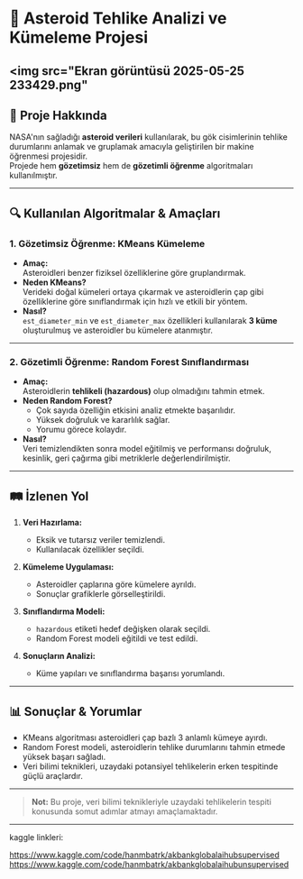 # 🚀 Asteroid Tehlike Analizi ve Kümeleme Projesi

<img src="Ekran görüntüsü 2025-05-25 233429.png" 
---

## 📝 Proje Hakkında
NASA'nın sağladığı **asteroid verileri** kullanılarak, bu gök cisimlerinin tehlike durumlarını anlamak ve gruplamak amacıyla geliştirilen bir makine öğrenmesi projesidir.  
Projede hem **gözetimsiz** hem de **gözetimli öğrenme** algoritmaları kullanılmıştır.

---

## 🔍 Kullanılan Algoritmalar & Amaçları

### 1. Gözetimsiz Öğrenme: **KMeans Kümeleme**

- **Amaç:**  
Asteroidleri benzer fiziksel özelliklerine göre gruplandırmak.  
- **Neden KMeans?**  
Verideki doğal kümeleri ortaya çıkarmak ve asteroidlerin çap gibi özelliklerine göre sınıflandırmak için hızlı ve etkili bir yöntem.  
- **Nasıl?**  
`est_diameter_min` ve `est_diameter_max` özellikleri kullanılarak **3 küme** oluşturulmuş ve asteroidler bu kümelere atanmıştır.

---

### 2. Gözetimli Öğrenme: **Random Forest Sınıflandırması**

- **Amaç:**  
Asteroidlerin **tehlikeli (hazardous)** olup olmadığını tahmin etmek.  
- **Neden Random Forest?**  
  - Çok sayıda özelliğin etkisini analiz etmekte başarılıdır.  
  - Yüksek doğruluk ve kararlılık sağlar.  
  - Yorumu görece kolaydır.  
- **Nasıl?**  
Veri temizlendikten sonra model eğitilmiş ve performansı doğruluk, kesinlik, geri çağırma gibi metriklerle değerlendirilmiştir.

---

## 🛤️ İzlenen Yol

1. **Veri Hazırlama:**  
   - Eksik ve tutarsız veriler temizlendi.  
   - Kullanılacak özellikler seçildi.  

2. **Kümeleme Uygulaması:**  
   - Asteroidler çaplarına göre kümelere ayrıldı.  
   - Sonuçlar grafiklerle görselleştirildi.  

3. **Sınıflandırma Modeli:**  
   - `hazardous` etiketi hedef değişken olarak seçildi.  
   - Random Forest modeli eğitildi ve test edildi.  

4. **Sonuçların Analizi:**  
   - Küme yapıları ve sınıflandırma başarısı yorumlandı.

---

## 📊 Sonuçlar & Yorumlar

- KMeans algoritması asteroidleri çap bazlı 3 anlamlı kümeye ayırdı.  
- Random Forest modeli, asteroidlerin tehlike durumlarını tahmin etmede yüksek başarı sağladı.  
- Veri bilimi teknikleri, uzaydaki potansiyel tehlikelerin erken tespitinde güçlü araçlardır.


---

> **Not:** Bu proje, veri bilimi teknikleriyle uzaydaki tehlikelerin tespiti konusunda somut adımlar atmayı amaçlamaktadır.

---
kaggle linkleri:

https://www.kaggle.com/code/hanmbatrk/akbankglobalaihubsupervised
https://www.kaggle.com/code/hanmbatrk/akbankglobalaihubunsupervised



